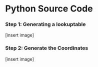# Python Source Code

### Step 1: Generating a lookuptable

[insert image]

### Step 2: Generate the Coordinates

[insert image]
